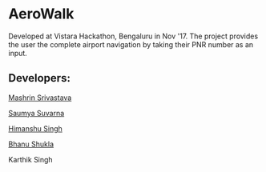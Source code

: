 # AeroWalk

Developed at Vistara Hackathon, Bengaluru in Nov '17. The project provides the user the complete airport navigation by taking their PNR number as an input.

## Developers:

[Mashrin Srivastava](https://github.com/mashrin)

[Saumya Suvarna](https://github.com/Saumya-Suvarna)

[Himanshu Singh](https://github.com/himanshusingh2407)

[Bhanu Shukla](https://github.com/bhanushukla)

Karthik Singh
